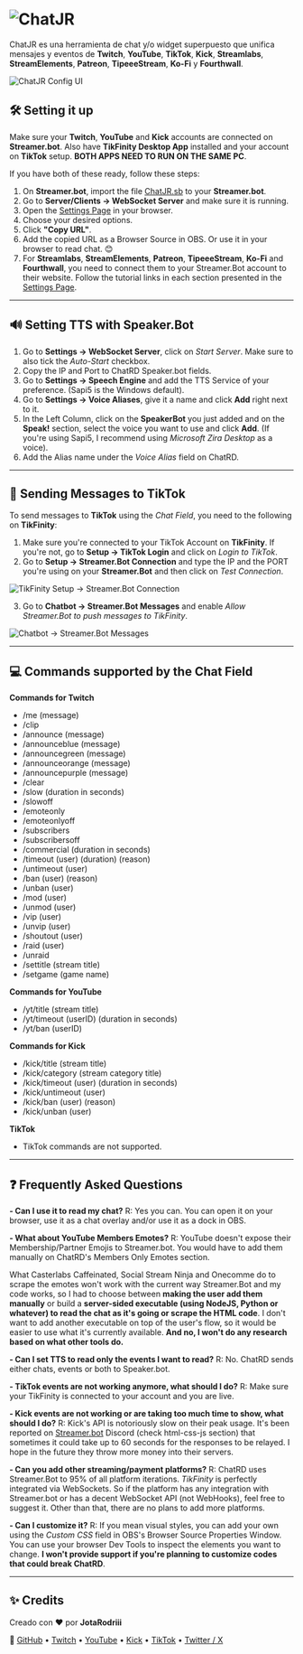 # ![ChatJR](https://i.imgur.com/Ifpd7Ay.png)

ChatJR es una herramienta de chat y/o widget superpuesto que unifica mensajes y eventos de **Twitch**, **YouTube**, **TikTok**, **Kick**, **Streamlabs**, **StreamElements**, **Patreon**, **TipeeeStream**, **Ko-Fi** y **Fourthwall**.

![ChatJR Config UI](https://i.imgur.com/ezrWaI2.png)

## 🛠️ Setting it up

Make sure your **Twitch**, **YouTube** and **Kick** accounts are connected on **Streamer.bot**. Also have **TikFinity Desktop App** installed and your account on **TikTok** setup. **BOTH APPS NEED TO RUN ON THE SAME PC**.

If you have both of these ready, follow these steps:

1. On **Streamer.bot**, import the file [ChatJR.sb](https://github.com/JotaRodriii/ChatRD/blob/main/ChatRD.sb) to your **Streamer.bot**.
2. Go to **Server/Clients → WebSocket Server** and make sure it is running.
5. Open the [Settings Page](https://JotaRodriii.github.io/ChatRD) in your browser.
6. Choose your desired options.
7. Click **"Copy URL"**.
8. Add the copied URL as a Browser Source in OBS. Or use it in your browser to read chat. 😊
9. For **Streamlabs**, **StreamElements**, **Patreon**, **TipeeeStream**, **Ko-Fi** and **Fourthwall**, you need to connect them to your Streamer.Bot account to their website. Follow the tutorial links in each section presented in the [Settings Page](https://JotaRodriii.github.io/ChatRD).

---

## 🔊 Setting TTS with Speaker.Bot

1. Go to **Settings → WebSocket Server**, click on *Start Server*. Make sure to also tick the *Auto-Start* checkbox.
2. Copy the IP and Port to ChatRD Speaker.bot fields.
3. Go  to **Settings → Speech Engine** and add the TTS Service of your preference. (Sapi5 is the Windows default).
4. Go to **Settings → Voice Aliases**, give it a name and click **Add** right next to it.
5. In the Left Column, click on the **SpeakerBot** you just added and on the **Speak!** section, select the voice you want to use and click **Add**. (If you're using Sapi5, I recommend using *Microsoft Zira Desktop* as a voice).
6. Add the Alias name under the *Voice Alias* field on ChatRD.

---

## 💬 Sending Messages to TikTok
To send messages to **TikTok** using the *Chat Field*, you need to the following on **TikFinity**:

1. Make sure you're connected to your TikTok Account on **TikFinity**. If you're not, go to **Setup → TikTok Login** and click on *Login to TikTok*.
2. Go to **Setup → Streamer.Bot Connection** and type the IP and the PORT you're using on your **Streamer.Bot** and then click on *Test Connection*.

![TikFinity Setup → Streamer.Bot Connection](https://i.imgur.com/h0QDnNX.png)

3. Go to **Chatbot → Streamer.Bot Messages** and enable *Allow Streamer.Bot to push messages to TikFinity*. 

![Chatbot → Streamer.Bot Messages](https://i.imgur.com/IGQ5xQq.png)

---

## 💻 Commands supported by the Chat Field

**Commands for Twitch**
- /me (message)
- /clip
- /announce (message)
- /announceblue (message)
- /announcegreen (message)
- /announceorange (message)
- /announcepurple (message)
- /clear
- /slow (duration in seconds)
- /slowoff
- /emoteonly
- /emoteonlyoff
- /subscribers
- /subscribersoff
- /commercial (duration in seconds)
- /timeout (user) (duration) (reason)
- /untimeout (user)
- /ban (user) (reason)
- /unban (user)
- /mod (user)
- /unmod (user)
- /vip (user)
- /unvip (user)
- /shoutout (user)
- /raid (user)
- /unraid
- /settitle (stream title)
- /setgame (game name)

**Commands for YouTube**
- /yt/title (stream title)
- /yt/timeout (userID) (duration in seconds)
- /yt/ban (userID)

**Commands for Kick**
- /kick/title (stream title)
- /kick/category (stream category title)
- /kick/timeout (user) (duration in seconds)
- /kick/untimeout (user)
- /kick/ban (user) (reason)
- /kick/unban (user)

**TikTok**
- TikTok commands are not supported.


---

## ❓ Frequently Asked Questions
**- Can I use it to read my chat?**
R: Yes you can. You can open it on your browser, use it as a chat overlay and/or use it as a dock in OBS.

**- What about YouTube Members Emotes?**
R: YouTube doesn't expose their Membership/Partner Emojis to Streamer.bot. You would have to add them manually on ChatRD's Members Only Emotes section.

What Casterlabs Caffeinated, Social Stream Ninja and Onecomme do to scrape the emotes won't work with the current way Streamer.Bot and my code works, so I had to choose between **making the user add them manually** or build a **server-sided executable (using NodeJS, Python or whatever) to read the chat as it's going or scrape the HTML code**. I don't want to add another executable on top of the user's flow, so it would be easier to use what it's currently available. **And no, I won't do any research based on what other tools do.**

**- Can I set TTS to read only the events I want to read?**
R: No. ChatRD sends either chats, events or both to Speaker.bot.

**- TikTok events are not working anymore, what should I do?**
R: Make sure your TikFinity is connected to your account and you are live.

**- Kick events are not working or are taking too much time to show, what should I do?**
R: Kick's API is notoriously slow on their peak usage. It's been reported on [Streamer.bot](https://discord.streamer.bot/) Discord (check html-css-js section) that sometimes it could take up to 60 seconds for the responses to be relayed. I hope in the future they throw more money into their servers.

**- Can you add other streaming/payment platforms?**
R: ChatRD uses Streamer.Bot to 95% of all platform iterations. *TikFinity* is perfectly integrated via WebSockets. So if the platform has any integration with Streamer.bot or has a decent WebSocket API (not WebHooks), feel free to suggest it. Other than that, there are no plans to add more platforms.

**- Can I customize it?**
R: If you mean visual styles, you can add your own using the *Custom CSS* field in OBS's Browser Source Properties Window. You can use your browser Dev Tools to inspect the elements you want to change. **I won't provide support if you're planning to customize codes that could break ChatRD**.

---

## ✨ Credits

Creado con ❤️ por **JotaRodriii**  

🔗 [GitHub](https://github.com/JotaRodriii) • [Twitch](https://twitch.tv/JotaRodriii) • [YouTube](https://youtube.com/@JotaRodriii) • [Kick](https://kick.com/JotaRodriii) • [TikTok](https://tiktok.com/@JotaRodriii) • [Twitter / X](https://twitter.com/JotaRodriii)  